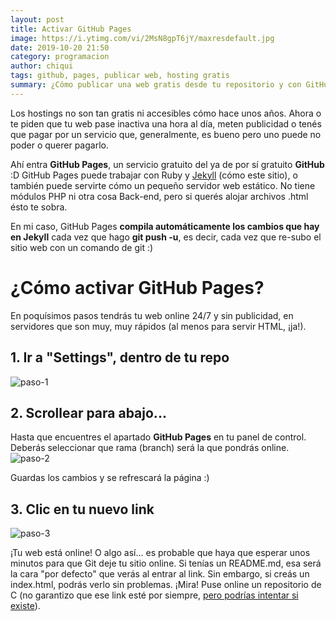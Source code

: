 ```yaml
---
layout: post
title: Activar GitHub Pages
image: https://i.ytimg.com/vi/2MsN8gpT6jY/maxresdefault.jpg
date: 2019-10-20 21:50
category: programacion
author: chiqui
tags: github, pages, publicar web, hosting gratis
summary: ¿Cómo publicar una web gratis desde tu repositorio y con GitHub Pages?
---
```


Los hostings no son tan gratis ni accesibles cómo hace unos años. Ahora o te piden que tu web pase inactiva una hora al día, meten publicidad o tenés que pagar por un servicio que, generalmente, es bueno pero uno puede no poder o querer pagarlo.

Ahí entra **GitHub Pages**, un servicio gratuito del ya de por sí gratuito **GitHub** :D GitHub Pages puede trabajar con Ruby y [Jekyll](https://jekyllrb.com/) (cómo este sitio), o también puede servirte cómo un pequeño servidor web estático. No tiene módulos PHP ni otra cosa Back-end, pero si querés alojar archivos .html ésto te sobra.

En mi caso, GitHub Pages **compila automáticamente los cambios que hay en Jekyll** cada vez que hago **git push -u**, es decir, cada vez que re-subo el sitio web con un comando de git :)

# ¿Cómo activar GitHub Pages?

En poquísimos pasos tendrás tu web online 24/7 y sin publicidad, en servidores que son muy, muy rápidos (al menos para servir HTML, ¡ja!).

## 1. Ir a "Settings", dentro de tu repo

![paso-1](https://chiqui1234.github.io/holanerd-jekyll/assets/img/activar-github-pages/1-ir-a-settings.jpg)

## 2. Scrollear para abajo...

Hasta que encuentres el apartado **GitHub Pages** en tu panel de control. Deberás seleccionar que rama (branch) será la que pondrás online.
![paso-2](https://chiqui1234.github.io/holanerd-jekyll/assets/img/activar-github-pages/2-activar-github-pages-para-tu-rama.jpg)

Guardas los cambios y se refrescará la página :)

## 3. Clic en tu nuevo link

![paso-3](https://chiqui1234.github.io/holanerd-jekyll/assets/img/activar-github-pages/3-clic-en-el-nuevo-link.jpg)

¡Tu web está online! O algo así... es probable que haya que esperar unos minutos para que Git deje tu sitio online. Si tenías un README.md, esa será la cara "por defecto" que verás al entrar al link.  Sin embargo, si creás un index.html, podrás verlo sin problemas.
¡Mira! Puse online un repositorio de C (no garantizo que ese link esté por siempre, [pero podrías intentar si existe](https://chiqui1234.github.io/Pilas-Colas-y-Listas/)).